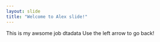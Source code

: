 ```yaml
---
layout: slide
title: "Welcome to Alex slide!"
---
```

This is my awsome job dtadata
Use the left arrow to go back!
